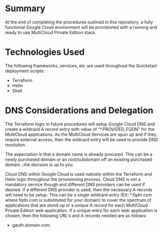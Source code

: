 # Summary

At the end of completing the procedures outlined in this repository, a fully functional Google Cloud environment will be provisioned with a running and ready to use MultiCloud Private Edition stack. 

# Technologies Used
The following frameworks, services, etc are used throughout the Quickstart deployment scripts:
- Terraform
- Helm
- Shell

# DNS Considerations and Delegation
The Terraform logic in future procedures will setup Google Cloud DNS and create a wildcard A record entry with value of "*.PROVIDED_FQDN" for the MultiCloud applications. As the MultiCloud Services are spun up and if they require external access, then the wildcard entry will be used to provide DNS resolution. 

The expectation is that a domain name is already procured. This can be a newly purchased domain or an root/subdomain off an existing purchased domain...the decision is up to you. 

Cloud DNS within Google Cloud is used natively within the Terraform and Helm logic throughout the provisioning process. Cloud DNS is not a mandatory service though and different DNS providers can be used if desired. If a different DNS provider is used, then the necessary A records will need to be setup. This can be a single wildcard entry (EX: *.fqdn.com where fqdn.com is substituted for your domain) to cover the spectrum of applications that are stood up or a unique A record for each MultiCloud Private Edition web application. If a unique entry for each web application is chosen, then the following URL's and A records needed are as follows:
- gauth.domain.com

